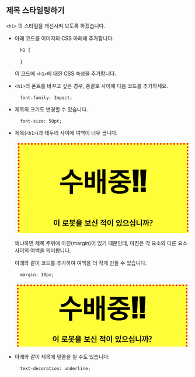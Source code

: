 ## 제목 스타일링하기

`<h1>` 의 스타일을 개선시켜 보도록 하겠습니다.

+ 아래 코드를 이미지의 CSS 아래에 추가합니다.
    
        h1 {
        
        }
        
    
    이 코드에 `<h1>`에 대한 CSS 속성을 추가합니다.

+ `<h1>`의 폰트를 바꾸고 싶은 경우, 중괄호 사이에 다음 코드를 추가하세요.
    
        font-family: Impact;
        

+ 제목의 크기도 변경할 수 있습니다.
    
        font-size: 50pt;
        

+ 제목(`<h1>`)과 테두리 사이에 여백이 너무 큽니다.
    
    ![스크린샷](images/wanted-h1-margin.png)
    
    왜냐하면 제목 주위에 마진(margin)이 있기 때문인데, 마진은 각 요소와 다른 요소 사이의 여백을 의미합니다.
    
    아래와 같이 코드를 추가하여 여백을 더 작게 만들 수 있습니다.
    
        margin: 10px;
        
    
    ![스크린샷](images/wanted-h1-margin-small.png)

+ 아래와 같이 제목에 밑줄을 칠 수도 있습니다:
    
        text-decoration: underline;